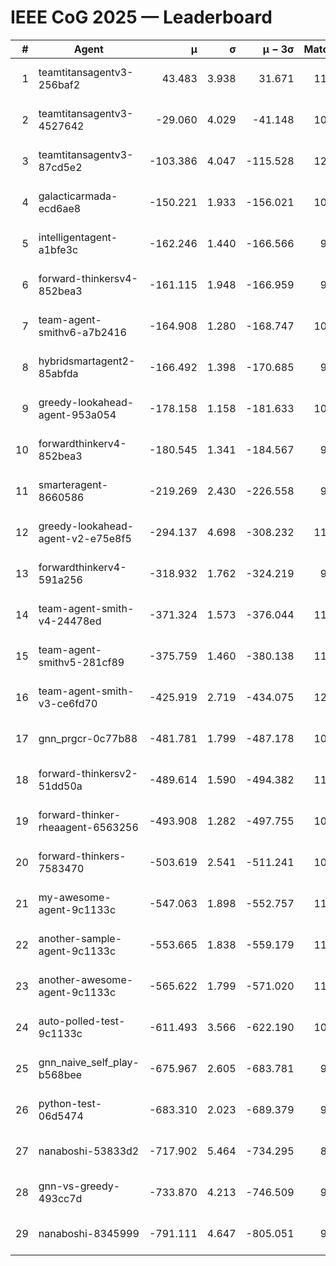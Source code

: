 # IEEE CoG 2025 — Leaderboard

| # | Agent | μ | σ | μ − 3σ | Matches | Updated |
|---:|---|---:|---:|---:|---:|---|
| 1 | teamtitansagentv3-256baf2 | 43.483 | 3.938 | 31.671 | 11500 | 2025-08-21 08:52 |
| 2 | teamtitansagentv3-4527642 | -29.060 | 4.029 | -41.148 | 10654 | 2025-08-21 08:52 |
| 3 | teamtitansagentv3-87cd5e2 | -103.386 | 4.047 | -115.528 | 12106 | 2025-08-21 08:52 |
| 4 | galacticarmada-ecd6ae8 | -150.221 | 1.933 | -156.021 | 10880 | 2025-08-21 08:52 |
| 5 | intelligentagent-a1bfe3c | -162.246 | 1.440 | -166.566 | 9370 | 2025-08-21 08:52 |
| 6 | forward-thinkersv4-852bea3 | -161.115 | 1.948 | -166.959 | 9101 | 2025-08-21 08:52 |
| 7 | team-agent-smithv6-a7b2416 | -164.908 | 1.280 | -168.747 | 10940 | 2025-08-21 08:52 |
| 8 | hybridsmartagent2-85abfda | -166.492 | 1.398 | -170.685 | 9987 | 2025-08-21 08:52 |
| 9 | greedy-lookahead-agent-953a054 | -178.158 | 1.158 | -181.633 | 10858 | 2025-08-21 08:52 |
| 10 | forwardthinkerv4-852bea3 | -180.545 | 1.341 | -184.567 | 9046 | 2025-08-21 08:52 |
| 11 | smarteragent-8660586 | -219.269 | 2.430 | -226.558 | 9798 | 2025-08-21 08:52 |
| 12 | greedy-lookahead-agent-v2-e75e8f5 | -294.137 | 4.698 | -308.232 | 11218 | 2025-08-21 08:52 |
| 13 | forwardthinkerv4-591a256 | -318.932 | 1.762 | -324.219 | 9612 | 2025-08-21 08:52 |
| 14 | team-agent-smith-v4-24478ed | -371.324 | 1.573 | -376.044 | 11862 | 2025-08-21 08:52 |
| 15 | team-agent-smithv5-281cf89 | -375.759 | 1.460 | -380.138 | 11780 | 2025-08-21 08:52 |
| 16 | team-agent-smith-v3-ce6fd70 | -425.919 | 2.719 | -434.075 | 12442 | 2025-08-21 08:52 |
| 17 | gnn_prgcr-0c77b88 | -481.781 | 1.799 | -487.178 | 10230 | 2025-08-21 08:52 |
| 18 | forward-thinkersv2-51dd50a | -489.614 | 1.590 | -494.382 | 11314 | 2025-08-21 08:52 |
| 19 | forward-thinker-rheaagent-6563256 | -493.908 | 1.282 | -497.755 | 10814 | 2025-08-21 08:52 |
| 20 | forward-thinkers-7583470 | -503.619 | 2.541 | -511.241 | 10640 | 2025-08-21 08:52 |
| 21 | my-awesome-agent-9c1133c | -547.063 | 1.898 | -552.757 | 11440 | 2025-08-21 08:52 |
| 22 | another-sample-agent-9c1133c | -553.665 | 1.838 | -559.179 | 11100 | 2025-08-21 08:52 |
| 23 | another-awesome-agent-9c1133c | -565.622 | 1.799 | -571.020 | 11780 | 2025-08-21 08:52 |
| 24 | auto-polled-test-9c1133c | -611.493 | 3.566 | -622.190 | 10780 | 2025-08-21 08:52 |
| 25 | gnn_naive_self_play-b568bee | -675.967 | 2.605 | -683.781 | 9120 | 2025-08-21 08:52 |
| 26 | python-test-06d5474 | -683.310 | 2.023 | -689.379 | 9310 | 2025-08-21 08:52 |
| 27 | nanaboshi-53833d2 | -717.902 | 5.464 | -734.295 | 8730 | 2025-08-21 08:52 |
| 28 | gnn-vs-greedy-493cc7d | -733.870 | 4.213 | -746.509 | 9120 | 2025-08-21 08:52 |
| 29 | nanaboshi-8345999 | -791.111 | 4.647 | -805.051 | 9510 | 2025-08-21 08:52 |
